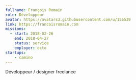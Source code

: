 ```yaml
---
fullname: François Romain
role: Développeur
avatar: https://avatars3.githubusercontent.com/u/156539
link: https://francoisromain.com
missions:
  - start: 2018-02-26
    end: 2018-04-27
    status: service
    employer: octo
startups:
    - camino
---
```


Développeur / designer freelance

